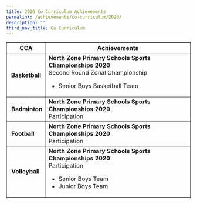 ```yaml
---
title: 2020 Co Curriculum Achievements
permalink: /achievements/co-curriculum/2020/
description: ""
third_nav_title: Co Curriculum
---
```


<table border="1" cellspacing="0" cellpadding="10">
<thead>
<tr>
<th>CCA</th>
<th>Achievements</th>
</tr>
</thead>
<tbody>
<tr>
<th>Basketball</th>
<td><strong>North Zone Primary Schools Sports Championships 2020</strong><br />
<div>Second Round Zonal Championship<br />
<ul>
<li>Senior Boys Basketball Team</li>
</ul>
<div>
</div>
</div>
</td>
</tr>
<tr>
<td>&nbsp;<strong>Badminton</strong></td>
<td><strong>North Zone Primary Schools Sports Championships 2020</strong><br />
<div>Participation</div>
</td>
</tr>
<tr>
<td>&nbsp;<strong>Football</strong></td>
<td><strong>North Zone Primary Schools Sports Championships 2020</strong><br />
<div>Participation</div>
</td>
</tr>
<tr>
<td>&nbsp;<strong>Volleyball</strong></td>
<td><strong>North Zone Primary Schools Sports Championships 2020</strong><br />
<div>Participation<br />
<ul>
<li>Senior Boys Team</li>
<li>Junior Boys Team</li>
</ul>
</div>
</td>
</tr>
</tbody>
</table>